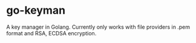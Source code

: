 # go-keyman

A key manager in Golang. Currently only works with file providers in .pem format and RSA, ECDSA encryption.
